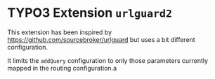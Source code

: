 # TYPO3 Extension `urlguard2`

This extension has been inspired by https://github.com/sourcebroker/urlguard but uses a bit different configuration.

It limits the `addQuery` configuration to only those parameters currently mapped in the routing configuration.a
